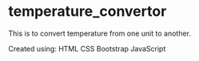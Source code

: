# temperature_convertor
This is to convert temperature from one unit to another.

Created using:
HTML
CSS
Bootstrap
JavaScript
